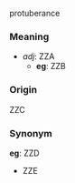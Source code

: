 protuberance
### Meaning
+ _adj_: ZZA
    + __eg__: ZZB

### Origin

ZZC

### Synonym

__eg__: ZZD

+ ZZE


